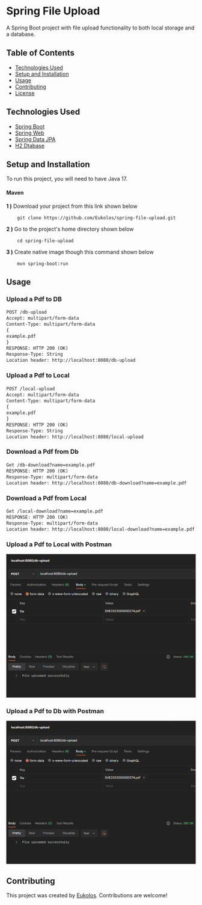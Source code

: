 # Spring File Upload

A Spring Boot project with file upload functionality to both local storage and a database.

## Table of Contents

- [Technologies Used](#technologies-used)
- [Setup and Installation](#setup-and-installation)
- [Usage](#usage)
- [Contributing](#contributing)
- [License](#license)

## Technologies Used

- [Spring Boot](https://spring.io/projects/spring-boot)
- [Spring Web](https://docs.spring.io/spring-framework/docs/3.2.x/spring-framework-reference/html/mvc.html)
- [Spring Data JPA](https://spring.io/projects/spring-data-jpa)
- [H2 Dtabase](https://www.h2database.com/html/main.html)

## Setup and Installation

To run this project, you will need to have Java 17.

#### Maven

<b>1 )</b> Download your project from this link shown below
```
    git clone https://github.com/Eukolos/spring-file-upload.git
```

<b>2 )</b> Go to the project's home directory shown below
```
    cd spring-file-upload
```

<b>3 )</b> Create native image though this command shown below
```
    mvn spring-boot:run
 ```   
## Usage

### Upload a Pdf to DB

```
POST /db-upload
Accept: multipart/form-data
Content-Type: multipart/form-data
{
example.pdf
}
RESPONSE: HTTP 200 (OK)
Response-Type: String
Location header: http://localhost:8080/db-upload
```

### Upload a Pdf to Local
```
POST /local-upload
Accept: multipart/form-data
Content-Type: multipart/form-data
{
example.pdf
}
RESPONSE: HTTP 200 (OK)
Response-Type: String
Location header: http://localhost:8080/local-upload
```

### Download a Pdf from Db
```
Get /db-download?name=example.pdf
RESPONSE: HTTP 200 (OK)
Response-Type: multipart/form-data
Location header: http://localhost:8080/db-download?name=example.pdf
```

### Download a Pdf from Local
```
Get /local-download?name=example.pdf
RESPONSE: HTTP 200 (OK)
Response-Type: multipart/form-data
Location header: http://localhost:8080/local-download?name=example.pdf
```


### Upload a Pdf to Local with Postman
<img src="image/db.jpg" alt="db" width="945" />

### Upload a Pdf to Db with Postman
<img src="image/db.jpg" alt="db" width="945" />


## Contributing

This project was created by [Eukolos](https://github.com\Eukolos). Contributions are welcome! 
